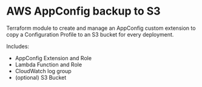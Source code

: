 # AWS AppConfig backup to S3

Terraform module to create and manage an AppConfig custom extension to copy a Configuration Profile
to an S3 bucket for every deployment.

Includes:

* AppConfig Extension and Role
* Lambda Function and Role
* CloudWatch log group
* (optional) S3 Bucket
